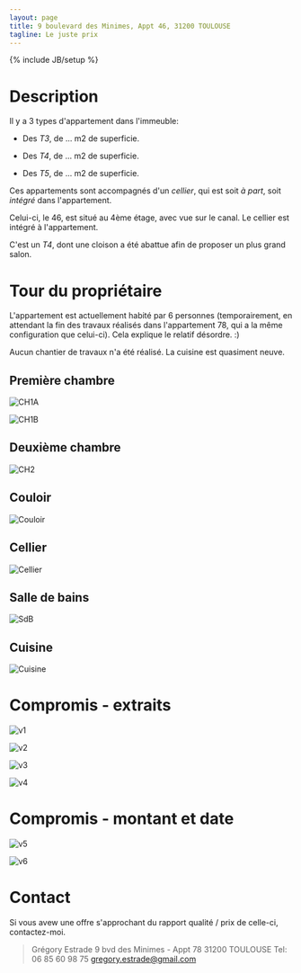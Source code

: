 ```yaml
---
layout: page
title: 9 boulevard des Minimes, Appt 46, 31200 TOULOUSE
tagline: Le juste prix
---
```

{% include JB/setup %}

# Description

Il y a 3 types d'appartement dans l'immeuble:

- Des *T3*, de ... m2 de superficie.

- Des *T4*, de ... m2 de superficie.

- Des *T5*, de ... m2 de superficie.

Ces appartements sont accompagnés d'un *cellier*, qui est soit *à part*, soit *intégré* dans l'appartement.

Celui-ci, le 46, est situé au 4ème étage, avec vue sur le canal. Le cellier est intégré à l'appartement.

C'est un *T4*, dont une cloison a été abattue afin de proposer un plus grand salon.

# Tour du propriétaire

L'appartement est actuellement habité par 6 personnes (temporairement, en attendant la fin des travaux réalisés dans l'appartement 78, qui a la même configuration que celui-ci). Cela explique le relatif désordre. :)

Aucun chantier de travaux n'a été réalisé. La cuisine est quasiment neuve.

## Première chambre

![CH1A](ch1a.jpg)

![CH1B](ch1b.jpg)

## Deuxième chambre

![CH2](ch2.jpg)

## Couloir

![Couloir](couloir.jpg)

## Cellier

![Cellier](cellier.jpg)

## Salle de bains

![SdB](sdb.jpg)

## Cuisine

![Cuisine](cuisine.jpg)

# Compromis - extraits

![v1](v1.jpg)

![v2](v2.jpg)

![v3](v3.jpg)

![v4](v4.jpg)

# Compromis - montant et date

![v5](v5.jpg)

![v6](v6.jpg)

# Contact

Si vous avew une offre s'approchant du rapport qualité / prix de celle-ci, contactez-moi.

> Grégory Estrade
> 9 bvd des Minimes - Appt 78
> 31200 TOULOUSE
> Tel: 06 85 60 98 75
> gregory.estrade@gmail.com
